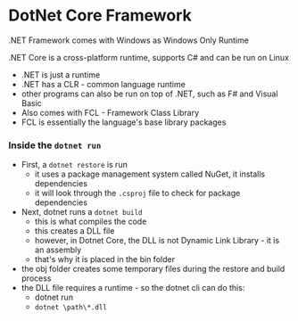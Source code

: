 # DotNet Core Framework

.NET Framework comes with Windows as Windows Only Runtime

.NET Core is a cross-platform runtime, supports C# and can be run on Linux

- .NET is just a runtime
- .NET has a CLR - common language runtime
- other programs can also be run on top of .NET, such as F# and Visual Basic
- Also comes with FCL - Framework Class Library
- FCL is essentially the language's base library packages

### Inside the `dotnet run`
- First, a `dotnet restore` is run
  - it uses a package management system called NuGet, it installs dependencies
  - it will look through the `.csproj` file to check for package dependencies
- Next, dotnet runs a `dotnet build`
  - this is what compiles the code
  - this creates a DLL file 
  - however, in Dotnet Core, the DLL is not Dynamic Link Library - it is an assembly 
  - that's why it is placed in the bin folder 
- the obj folder creates some temporary files during the restore and build process
- the DLL file requires a runtime - so the dotnet cli can do this:
  - dotnet run
  - `dotnet \path\*.dll`

